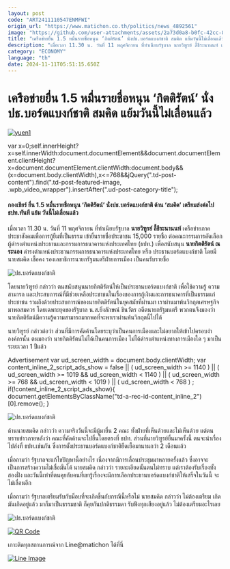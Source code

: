 ```yaml
---
layout: post
code: "ART2411110547ENMFWI"
origin_url: "https://www.matichon.co.th/politics/news_4892561"
image: "https://github.com/user-attachments/assets/2a73d0a8-b0fc-42cc-8307-eb827d8461aa"
title: "เครือข่ายยื่น 1.5 หมื่นรายชื่อหนุน ‘กิตติรัตน์’ นั่งปธ.บอร์ดแบงก์ชาติ สมคิด แย้มวันนี้ไม่เลื่อนแล้ว"
description: "เมื่อเวลา 11.30 น. วันที่ 11 พฤศจิกายน ที่ทำเนียบรัฐบาล นายวิฑูรย์ ลี้ธีระนานนท์ เครือข่ายภาคประชาสังคมเพื่อการกู้ยืมที่เป็นธรรม เข้ายื่นรายชื่อประชาชน 15,000"
category: "ECONOMY"
language: "th"
date: 2024-11-11T05:51:15.650Z
---
```


# เครือข่ายยื่น 1.5 หมื่นรายชื่อหนุน ‘กิตติรัตน์’ นั่งปธ.บอร์ดแบงก์ชาติ สมคิด แย้มวันนี้ไม่เลื่อนแล้ว

[![](https://www.matichon.co.th/wp-content/uploads/2024/11/yuen1.jpg "yuen1")](https://www.matichon.co.th/wp-content/uploads/2024/11/yuen1.jpg)

var x=0;self.innerHeight?x=self.innerWidth:document.documentElement&&document.documentElement.clientHeight?x=document.documentElement.clientWidth:document.body&&(x=document.body.clientWidth),x<=768&&jQuery(".td-post-content").find(".td-post-featured-image, .wpb\_video\_wrapper").insertAfter(".ud-post-category-title");

#### **กองเชียร์ ยื่น 1.5 หมื่นรายชื่อหนุน ‘กิตติรัตน์’ นั่งปธ.บอร์ดแบงก์ชาติ ด้าน ‘สมคิด’ เตรียมส่งต่อไป ธปท.ทันที แย้ม วันนี้ไม่เลื่อนแล้ว**

เมื่อเวลา 11.30 น. วันที่ 11 พฤศจิกายน ที่ทำเนียบรัฐบาล **นายวิฑูรย์ ลี้ธีระนานนท์** เครือข่ายภาคประชาสังคมเพื่อการกู้ยืมที่เป็นธรรม เข้ายื่นรายชื่อประชาชน 15,000 รายชื่อ ต่อคณะกรรมการคัดเลือกผู้ดำรงตำแหน่งประธานและกรรมการธนาคารแห่งประเทศไทย (ธปท.) เพื่อสนับสนุน **นายกิตติรัตน์ ณ ระนอง** ดำรงตำแหน่งประธานกรรมการธนาคารแห่งประเทศไทย หรือ ประธานบอร์ดแบงก์ชาติ โดยมีนายสมคิด เชื้อคง รองเลขาธิการนายกรัฐมนตรีฝ่ายการเมือง เป็นคนรับรายชื่อ

![ปธ.บอร์ดแบงก์ชาติ](https://www.matichon.co.th/wp-content/uploads/2024/11/S__26550328_0.jpg)

โดยนายวิฑูรย์ กล่าวว่า ตนสนับสนุนนายกิตติรัตน์ให้เป็นประธานบอร์ดแบงก์ชาติ เพื่อใช้ความรู้ ความสามารถ และประสบการณ์ที่มีช่วยเหลือประชาชนในเรื่องของการกู้เงินและการธนาคารที่เป็นธรรมแก่ประชาชน รวมถึงด้วยประสบการณ์ของนายกิตติรัตน์ในยุคสมัยที่ผ่านมา เราผ่านมาพ้นวิกฤตเศรษฐกิจมาพอสมควร โดยเฉพาะยุคของรัฐบาล น.ส.ยิ่งลักษณ์ ชินวัตร อดีตนายกรัฐมนตรี พวกตนจึงมองว่านายกิตติรัตน์มีความรู้ความสามารถมากพอที่จะพาเราผ่านพ้นวิกฤตนี้ไปได้

นายวิฑูรย์ กล่าวต่อว่า ส่วนที่มีการคัดค้านโดยระบุว่าเป็นคนการเมืองและไม่อยากให้เข้าไปครอบงำองค์กรนั้น ตนมองว่า นายกิตติรัตน์ไม่ได้เป็นคนการเมือง ไม่ได้ดำรงตำแหน่งทางการเมืองใด ๆ มาเป็นระยะเวลา 1 ปีแล้ว

Advertisement var ud\_screen\_width = document.body.clientWidth; var content\_inline\_2\_script\_ads\_show = false || ( ud\_screen\_width >= 1140 ) || ( ud\_screen\_width >= 1019 && ud\_screen\_width < 1140 ) || ( ud\_screen\_width >= 768 && ud\_screen\_width < 1019 ) || ( ud\_screen\_width < 768 ) ; if(!content\_inline\_2\_script\_ads\_show){ document.getElementsByClassName("td-a-rec-id-content\_inline\_2")\[0\].remove(); }

![ปธ.บอร์ดแบงก์ชาติ](https://www.matichon.co.th/wp-content/uploads/2024/11/S__26550326_0.jpg)

ด้านนายสมคิด กล่าวว่า ความจริงวันนี้จะมีผู้มายื่น 2 คณะ ทั้งฝ่ายที่เห็นด้วยและไม่เห็นด้วย แต่ตนทราบข่าวภายหลังว่า คณะที่คัดค้านจะไปยื่นโดยตรงที่ ธปท. ส่วนที่นายวิฑูรย์ยื่นมาครั้งนี้ ตนจะนำเรื่องไปส่งที่ ธปท.เช่นกัน ซึ่งการตั้งประธานบอร์ดแบงก์ชาติยืดเยื้อมานานกว่า 2 เดือนแล้ว

เมื่อถามว่า รัฐบาลจะแก้ไขปัญหานี้อย่างไร เนื่องจากมีการเลื่อนประชุมมาหลายครั้งแล้ว ซึ่งอาจจะเป็นการสร้างความไม่เชื่อมั่นได้ นายสมคิด กล่าวว่า รายละเอียดนั้นตนไม่ทราบ แต่เราต้องรับเรื่องทั้งสองฝั่ง และวันนี้เท่าที่ตนคุยกับคนที่เขารู้เรื่องจะมีการเลือกประธานบอร์ดแบงก์ชาติให้เสร็จในวันนี้ จะไม่เลื่อนอีก

เมื่อถามว่า รัฐบาลเตรียมรับกับม็อบที่จะเกิดขึ้นกับกรณีนี้หรือไม่ นายสมคิด กล่าวว่า ไม่ต้องเตรียม เกิดมันเกิดอยู่แล้ว มาก็มาเป็นธรรมชาติ ก็คุยกันปกติธรรมดา รับฟังทุกเสียงอยู่แล้ว ไม่ต้องเตรียมอะไรเลย

![ปธ.บอร์ดแบงก์ชาติ](https://www.matichon.co.th/wp-content/uploads/2024/11/S__26550329_0.jpg)

[![QR Code](https://www.matichon.co.th/wp-content/uploads/2023/07/wob1371z.jpg)](https://lin.ee/ht0nDxX)

เกาะติดทุกสถานการณ์จาก Line@matichon ได้ที่นี่

[![Line Image](https://www.matichon.co.th/wp-content/uploads/2023/07/th.png)](https://lin.ee/ht0nDxX)